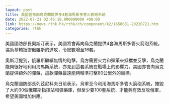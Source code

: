 ```yaml
---
layout: post
title: 美國宣布向烏克蘭提供多4套海馬斯多管火箭砲系統
date: 2022-07-21 02:46:18.000000000 +08:00
link: https://news.rthk.hk/rthk/ch/component/k2/1658631-20220721.htm
categories: rthk
---
```


美國國防部長奧斯汀表示，美國將會再向烏克蘭提供4套海馬斯多管火箭砲系統，協助基輔抵禦俄羅斯的進攻，令總數增至16套。

奧斯汀提到，俄羅斯繼續無情的砲擊，烏方需要火力和彈藥來抵擋並反擊，烏克蘭能夠很好地利用海馬斯系統，亦見到這套系統在戰場上的影響力。美國亦會向烏克蘭提供額外的彈藥，這款彈藥最遠能夠精準打擊80公里外的目標。

烏克蘭國防部長列茲尼科夫日前表示，烏軍至今利用海馬斯多管火箭砲系統，摧毀了大約30個俄羅斯指揮站和彈藥庫，但至少要100套系統，才能夠有效反攻俄軍，希望美國增加供應。
